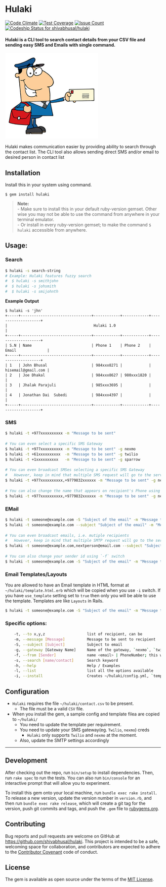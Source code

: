 # Hulaki
[![Code Climate](https://codeclimate.com/github/shivabhusal/hulaki/badges/gpa.svg)](https://codeclimate.com/github/shivabhusal/hulaki)
[![Test Coverage](https://codeclimate.com/github/shivabhusal/hulaki/badges/coverage.svg)](https://codeclimate.com/github/shivabhusal/hulaki/coverage)
[![Issue Count](https://codeclimate.com/github/shivabhusal/hulaki/badges/issue_count.svg)](https://codeclimate.com/github/shivabhusal/hulaki)
[ ![Codeship Status for shivabhusal/hulaki](https://codeship.com/projects/49470f10-ba22-0133-af95-025ac38368ea/status?branch=master)](https://codeship.com/projects/135625)

#### Hulaki is a CLI tool to search contact details from your CSV file and sending easy SMS and Emails with single command.
![Hulaki Logo](images/hulaki.png)  

Hulaki makes communication easier by providing ability to search through the contact list. The CLI tool also allows sending direct SMS and/or email to desired person in contact list

## Installation

Install this in your system using command.

    $ gem install hulaki

>**Note:**  
    - Make sure to install this in your default ruby-version gemset. Other wise you may not be able to use the command from anywhere in your terminal emulator.  
    - Or install in every ruby-version gemset; to make the command `$ hulaki` accessible from anywhere.


## Usage:
### Search
```bash
$ hulaki -s search-string
# Example: Hulaki features fuzzy search
#  $ hulaki -s smithjohn
#  $ hulaki -s johsmith
#  $ hulaki -s smijohnth

```
**Example Output**
```
$ hulaki -s 'jhn'
+-----+--------------------------------+------------+------------+--------------------+
|                                       Hulaki 1.0                                    |  
+-----+--------------------------------+------------+------------+--------------------+
| S.N | Name                           | Phone 1    | Phone 2    | Email              |
+-----+--------------------------------+------------+------------+--------------------+
| 1   | John Bhusal                    | 984xxx8271 |            | hisemail@gmail.com |
| 2   | Joe Dhakal                     | 984xxx8627 | 980xxx1820 |                    |
| 3   | Jhalak Parajuli                | 985xxx3695 |            |                    |
| 4   | Jonathan Dai  Subedi           | 984xxx4397 |            |                    |
+-----+--------------------------------+------------+------------+--------------------+

```
### SMS
```bash
$ hulaki -t +977xxxxxxxxxx -m "Message to be sent"

# You can even select a specific SMS Gateway
$ hulaki -t +977xxxxxxxxxx -m "Message to be sent" -g nexmo
$ hulaki -t +61xxxxxxxxxx  -m "Message to be sent" -g twilio
$ hulaki -t +1xxxxxxxxxx   -m "Message to be sent" -g sparrow

# You can even broadcast SMSes selecting a specific SMS Gateway
#   However, keep in mind that multiple SMS request will go to the server
$ hulaki -t +977xxxxxxxxxx,+9779832xxxxxx -m "Message to be sent" -g nexmo

# You can also change the name that appears on recipient's Phone using `-f` switch. This only works with Nexmo
$ hulaki -t +977xxxxxxxxxx,+9779832xxxxxx -m "Message to be sent" -g nexmo -f "Hero Dai!"

```

### EMail
```bash
$ hulaki -t someone@example.com -S "Subject of the email" -m "Message to be sent"
$ hulaki -t someone@example.com --subject "Subject of the email" -m "Message to be sent"

# You can even broadcast emails, i.e. mutiple recipients
#   However, keep in mind that multiple SMTP request will go to the server. No `CC`, `BCC` will be used
$ hulaki -t someone@example.com,nextperson@email.com --subject "Subject of the email" -m "Message to be sent"

# You can also change your sender id using `-f` switch
$ hulaki -t someone@example.com -S "Subject of the email" -m "Message to be sent" -f "My Name<anonymous@example.com>"
```

### Email Templates/Layouts
You are allowed to have an Email template in HTML format at `~/hulaki/template.html.erb` which will be copied when you use `-i` switch. If you have `use_template` setting set to `true` then only you will be able to use the template. Templates are like `Layouts` in Rails.
```bash
$ hulaki -t someone@example.com -S "Subject of the email" -m "Message to be sent"
```

### Specific options:
```bash
    -t, --to x,y,z                   list of recipient, can be
    -m, --message [Message]          Message to be sent to recipient
    -S, --subject [Subject]          Subject to email
    -g, --gateway [Gateway Name]     Name of the gateway, `nexmo`, `twilio`, `sparrow` are currently supported
    -f, --from [Sender]              name <email> | PhoneNumber; this will take precedence over `from` in `config.yml`.
    -s, --search [name/contact]      Search keyword
    -h, --help                       Help / Examples
    -l, --list                       list all the options available
    -i, --install                    Creates ~/hulaki/config.yml, `template.html.erb`. Will ask you if have to replace them
```

## Configuration
- `Hulaki` requires the file `~/hulaki/contact.csv` to be present.
    -  The file must be a valid `CSV` file.
- When you install the gem, a sample config and template filea are copied to `~/hulaki/`
    - You need to update the template per requirement.
    - You need to update your SMS gateway(eg. `Twilio`, `nexmo`) creds
        - `Hulaki` only supports `Twilio` and `nexmo` at the moment.
    - Also, update the SMTP settings accordingly

---

## Development
After checking out the repo, run `bin/setup` to install dependencies. Then, run `rake spec` to run the tests. You can also run `bin/console` for an interactive prompt that will allow you to experiment.

To install this gem onto your local machine, run `bundle exec rake install`. To release a new version, update the version number in `version.rb`, and then run `bundle exec rake release`, which will create a git tag for the version, push git commits and tags, and push the `.gem` file to [rubygems.org](https://rubygems.org).

## Contributing

Bug reports and pull requests are welcome on GitHub at https://github.com/shivabhusal/hulaki. This project is intended to be a safe, welcoming space for collaboration, and contributors are expected to adhere to the [Contributor Covenant](contributor-covenant.org) code of conduct.


## License

The gem is available as open source under the terms of the [MIT License](http://opensource.org/licenses/MIT).
